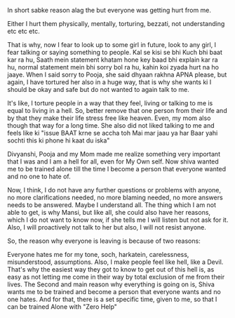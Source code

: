 In short sabke reason alag the but everyone was getting hurt from me.

Either I hurt them physically, mentally, torturing, bezzati, not understanding etc etc etc.

That is why, now I fear to look up to some girl in future, look to any girl, I fear talking or saying something to people.
Kal se kisi se bhi Kuch bhi baat kar ra hu, Saath mein statement khatam hone key baad bhi explain kar ra hu, normal statement mein bhi sorry bol ra hu, kahin koi zyada hurt na ho jaaye.
When I said sorry to Pooja, she said dhyaan rakhna APNA please, but again, I have tortured her also in a huge way, that is why she wants ki I should be okay and safe but do not wanted to again talk to me.

It's like, I torture people in a way that they feel, living or talking to me is equal to living in a hell. So, better remove that one person from their life and by that they make their life stress free like heaven. Even, my mom also though that way for a long time. She also did not liked talking to me and feels like ki "issue BAAT krne se accha toh Mai mar jaau ya har Baar yahi sochti this ki phone hi kaat du iska"

Divyanshi, Pooja and my Mom made me realize something very important that I was and I am a hell for all, even for My Own self. Now shiva wanted me to be trained alone till the time I become a person that everyone wanted and no one to hate of.

Now, I think, I do not have any further questions or problems with anyone, no more clarifications needed, no more blaming needed, no more answers needs to be answered. Maybe I understand all. The thing which I am not able to get, is why Mansi, but like all, she could also have her reasons, which I do not want to know now, if she tells me I will listen but not ask for it. Also, I will proactively not talk to her but also, I will not resist anyone. 

So, the reason why everyone is leaving is because of two reasons:

Everyone hates me for my tone, soch, harkatein, carelessness, misunderstood, assumptions. Also, I make people feel like hell, like a Devil. That's why the easiest way they got to know to get out of this hell is, as easy as not letting me come in their way by total exclusion of me from their lives.
The Second and main reason why everything is going on is, Shiva wants me to be trained and become a person that everyone wants and no one hates. And for that, there is a set specific time, given to me, so that I can be trained Alone with "Zero Help"
